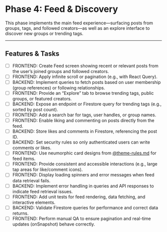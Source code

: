 # Phase 4: Feed & Discovery

This phase implements the main feed experience—surfacing posts from groups, tags, and followed creators—as well as an explore interface to discover new groups or trending tags.

---

## Features & Tasks

- [ ] FRONTEND: Create Feed screen showing recent or relevant posts from the user’s joined groups and followed creators.  
- [ ] FRONTEND: Apply infinite scroll or pagination (e.g., with React Query).  
- [ ] BACKEND: Implement queries to fetch posts based on user membership (group references) or following relationships.
- [ ] FRONTEND: Provide an “Explore” tab to browse trending tags, public groups, or featured creators.  
- [ ] BACKEND: Expose an endpoint or Firestore query for trending tags (e.g., sorted by post count).  
- [ ] FRONTEND: Add a search bar for tags, user handles, or group names.
- [ ] FRONTEND: Enable liking and commenting on posts directly from the feed.  
- [ ] BACKEND: Store likes and comments in Firestore, referencing the post ID.  
- [ ] BACKEND: Set security rules so only authenticated users can write comments or likes.
- [ ] FRONTEND: Use neumorphic card designs from [@theme-rules.md](../rules/theme-rules.md) for feed items.  
- [ ] FRONTEND: Provide consistent and accessible interactions (e.g., large tap areas for like/comment icons).  
- [ ] FRONTEND: Display loading spinners and error messages when feed data retrieval fails.  
- [ ] BACKEND: Implement error handling in queries and API responses to indicate feed retrieval issues.
- [ ] FRONTEND: Add unit tests for feed rendering, data fetching, and interactive elements.  
- [ ] BACKEND: Validate Firestore queries for performance and correct data returns.  
- [ ] FRONTEND: Perform manual QA to ensure pagination and real-time updates (onSnapshot) behave correctly.